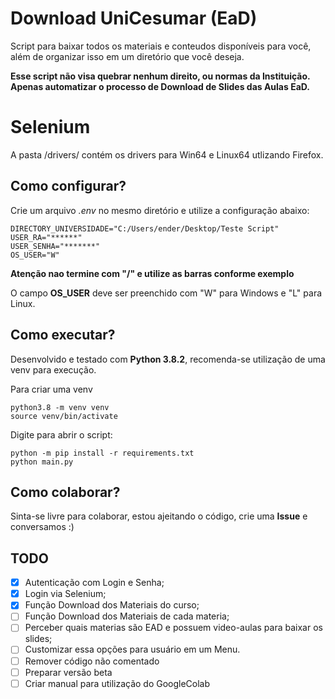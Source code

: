 # Download UniCesumar (EaD)
Script para baixar todos os materiais e conteudos disponíveis para você, além de organizar isso em um diretório que você deseja.


**Esse script não visa quebrar nenhum direito, ou normas da Instituição.
Apenas automatizar o processo de Download de Slides das Aulas EaD.**

# Selenium

A pasta /drivers/ contém os drivers para Win64 e Linux64 utlizando Firefox.

## Como configurar?

Crie um arquivo *.env* no mesmo diretório e utilize a configuração abaixo:

```.env
DIRECTORY_UNIVERSIDADE="C:/Users/ender/Desktop/Teste Script"
USER_RA="******"
USER_SENHA="*******"
OS_USER="W"
```
**Atenção nao termine com "/" e utilize as barras conforme exemplo**

O campo **OS_USER** deve ser preenchido com "W" para Windows e "L" para Linux.
## Como executar?
Desenvolvido e testado com **Python 3.8.2**, recomenda-se utilização de uma venv para execução.
 
Para criar uma venv

```.shell script
python3.8 -m venv venv
source venv/bin/activate
```

Digite para abrir o script:

```.shell script
python -m pip install -r requirements.txt
python main.py
```

## Como colaborar?

Sinta-se livre para colaborar, estou ajeitando o código, crie uma **Issue** e conversamos :)

## TODO

- [X] Autenticação com Login e Senha;
- [X] Login via Selenium;
- [X] Função Download dos Materiais do curso;
- [ ] Função Download dos Materiais de cada materia;
- [ ] Perceber quais materias são EAD e possuem video-aulas para baixar os slides;
- [ ] Customizar essa opções para usuário em um Menu.
- [ ] Remover código não comentado
- [ ] Preparar versão beta
- [ ] Criar manual para utilização do GoogleColab